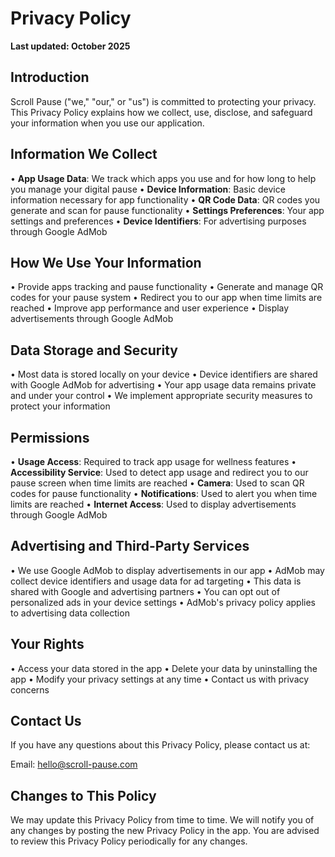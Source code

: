 # Privacy Policy

**Last updated: October 2025**

## Introduction

Scroll Pause ("we," "our," or "us") is committed to protecting your privacy. This Privacy Policy explains how we collect, use, disclose, and safeguard your information when you use our application.

## Information We Collect

• **App Usage Data**: We track which apps you use and for how long to help you manage your digital pause
• **Device Information**: Basic device information necessary for app functionality
• **QR Code Data**: QR codes you generate and scan for pause functionality
• **Settings Preferences**: Your app settings and preferences
• **Device Identifiers**: For advertising purposes through Google AdMob

## How We Use Your Information

• Provide apps tracking and pause functionality
• Generate and manage QR codes for your pause system
• Redirect you to our app when time limits are reached
• Improve app performance and user experience
• Display advertisements through Google AdMob

## Data Storage and Security

• Most data is stored locally on your device
• Device identifiers are shared with Google AdMob for advertising
• Your app usage data remains private and under your control
• We implement appropriate security measures to protect your information

## Permissions

• **Usage Access**: Required to track app usage for wellness features
• **Accessibility Service**: Used to detect app usage and redirect you to our pause screen when time limits are reached
• **Camera**: Used to scan QR codes for pause functionality
• **Notifications**: Used to alert you when time limits are reached
• **Internet Access**: Used to display advertisements through Google AdMob

## Advertising and Third-Party Services

• We use Google AdMob to display advertisements in our app
• AdMob may collect device identifiers and usage data for ad targeting
• This data is shared with Google and advertising partners
• You can opt out of personalized ads in your device settings
• AdMob's privacy policy applies to advertising data collection

## Your Rights

• Access your data stored in the app
• Delete your data by uninstalling the app
• Modify your privacy settings at any time
• Contact us with privacy concerns

## Contact Us

If you have any questions about this Privacy Policy, please contact us at:

Email: hello@scroll-pause.com

## Changes to This Policy

We may update this Privacy Policy from time to time. We will notify you of any changes by posting the new Privacy Policy in the app. You are advised to review this Privacy Policy periodically for any changes.